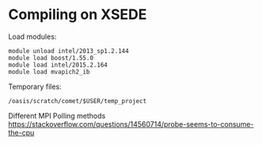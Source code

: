 

Compiling on XSEDE
==================

Load modules:

    module unload intel/2013_sp1.2.144
    module load boost/1.55.0
    module load intel/2015.2.164
    module load mvapich2_ib

Temporary files:

    /oasis/scratch/comet/$USER/temp_project



Different MPI Polling methods
https://stackoverflow.com/questions/14560714/probe-seems-to-consume-the-cpu